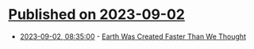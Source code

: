 # [Published on 2023-09-02](index.md)

* [2023-09-02, 08:35:00](https://soylentnews.org/article.pl?sid=23/09/01/1835255&from=rss) - [Earth Was Created Faster Than We Thought](https://soylentnews.org/article.pl?sid=23/09/01/1835255&from=rss)
